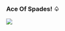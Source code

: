 ### Ace Of Spades! ♤

<p align="left">
<img src="https://github-readme-stats.vercel.app/api?username=jokerjoestar-arch&theme=dark&title_color=690000">
</p>
<p aling="left">
<![Metrics](https://metrics.lecoq.io/jokerjoestar-arch)>
</p>
